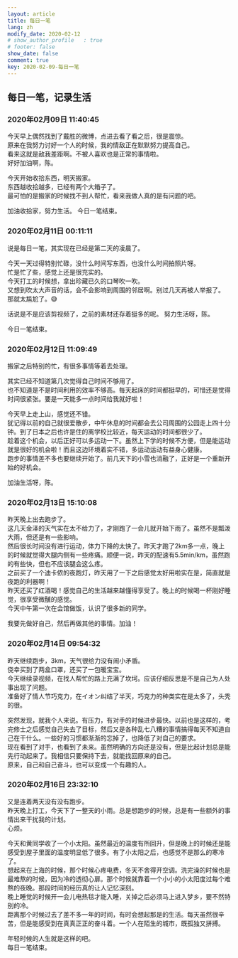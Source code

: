 ```yaml
---
layout: article
title: 每日一笔
lang: zh
modify_date: 2020-02-12
# show_author_profile	: true
# footer: false
show_date: false
comment: true
key: 2020-02-09-每日一笔
---
```


## 每日一笔，记录生活
### 2020年02月09日 11:40:45
今天早上偶然找到了戴胜的微博，点进去看了看之后，很是震惊。  
原来在我努力讨好一个人的时候，我的情敌正在默默努力提高自己。  
看来这就是敌我差距啊。不被人喜欢也是正常的事情啦。  
好好加油啊，陈。  

今天开始收拾东西，明天搬家。  
东西越收拾越多，已经有两个大箱子了。  
最可怕的是搬家的时候找不到人帮忙，看来我做人真的是有问题的吧。

加油收拾家，努力生活。
今日一笔结束。

### 2020年02月11日 00:11:11
说是每日一笔，其实现在已经是第二天的凌晨了。  

今天一天过得特别忙碌，没什么时间写东西，也没什么时间拍照片呀。  
忙是忙了些，感觉上还是很充实的。  
今天打工的时候想，拿出珍藏已久的口琴吹一吹。  
又想到吹太大声音的话，会不会影响到周围的邻居啊。别过几天再被人举报了。  
那就太尴尬了。😅

话说是不是应该剪视频了，之前的素材还存着挺多的呢。
努力生活呀，陈。  

今日一笔结束。

### 2020年02月12日 11:09:49
搬家之后特别的忙，有很多事情等着去处理。

其实已经不知道第几次觉得自己时间不够用了。  
也不知道是不是时间利用的效率不够高。每天起床的时间都挺早的，可惜还是觉得时间很紧张。要是一天能多一点时间给我就好啦！

今天早上走上山，感觉还不错。  
犹记得以前的自己就很爱散步，中午休息的时间都会去公司周围的公园走上四十分钟。到了日本之后也许是住的离学校比较近，每天运动的时间都很少了。  
趁着这个机会，以后正好可以多运动一下。虽然上下学的时候不方便，但是能运动就是很好的机会啦！而且这边环境着实不错，多运动运动有益身心健康。  
跑步的事情差不多也要继续开始了。前几天下的小雪也消融了，正好是一个重新开始的好机会。  

加油生活呀，陈。

### 2020年02月13日 15:10:08
昨天晚上出去跑步了。  
这几天金泽的天气实在太不给力了，才刚跑了一会儿就开始下雨了。虽然不是瓢泼大雨，但还是有一些影响。  
然后很长时间没有进行运动，体力下降的太快了。昨天才跑了2km多一点，晚上的时候就觉得大腿内侧有一些疼痛。顺便一说，昨天的配速有5.5min/km，虽然跑的有些快，但也不应该腿会这么疼。  
之前买了一个迪卡侬的夜跑灯，昨天用了一下之后感觉太好用啦实在是，简直就是夜跑的利器啊！  
昨天还买了红酒喝！感觉自己的生活越来越懂得享受了。晚上的时候喝一杯刚好睡觉，很享受微醺的感觉。  
今天中午第一次在会馆做饭，认识了很多新的同学。  

我要先做好自己，然后再做其他的事情。加油！

### 2020年02月14日 09:54:32
昨天继续跑步，3km，天气很给力没有闹小矛盾。  
侥幸买到了两盒口罩，还买了一包暖宝宝。  
今天继续录视频，在找人帮忙的路上充满了坎坷。应该仔细反思是不是自己为人处事出现了问题。  
准备好了情人节巧克力，在イオン纠结了半天，巧克力的种类实在是太多了，头秃的很。  

突然发现，就我个人来说。有压力，有对手的时候进步最快。以前也是这样的，考完修士之后感觉自己失去了目标，然后又是各种乱七八糟的事情搞得每天不知道自己在干什么。一些好的习惯都渐渐的忘掉了，也降低了对自己的要求。  
现在看到了对手，也看到了未来。虽然明确的方向还是没有，但是比起计划总是能先行动起来了。我相信只要保持下去，就能找回原来的自己。  
原来，自己和自己奋斗，也可以变成一个有趣的人。

### 2020年02月16日 23:32:10
又是连着两天没有没有跑步。  
昨天晚上打工，今天下了一整天的小雨。总是想跑步的时候，总是有一些额外的事情出来干扰我的计划。  
心烦。  

今天和黄同学收了一个小太阳。虽然最近的温度有所回升，但是晚上的时候还是能感受到屋子里面的温度明显低了很多。有了小太阳之后，也感觉不是那么的寒冷了。  
想起来在上海的时候，那个时候心疼电费，冬天不舍得开空调。洗完澡的时候也是最难熬的时候，因为冷的透彻心扉。那个时候就靠着一个小小的小太阳度过每个难熬的夜晚。那段时间的经历真的让人记忆深刻。  
晚上睡觉的时候开一会儿电热毯才能入睡，关掉之后必须马上进入梦乡，要不然特别的冷。  
距离那个时候过去了差不多一年的时间，有时会想起那是的生活。每天虽然很辛苦，但是能感受到在真真正正的奋斗着。一个人在陌生的城市，既孤独又拼搏。

年轻时候的人生就是这样的吧。  
每日一笔结束。